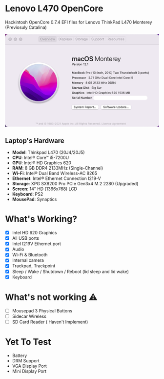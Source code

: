 # Lenovo L470 OpenCore
Hackintosh OpenCore 0.7.4 EFI files for Lenovo ThinkPad L470 Monterey (Previosuly Catalina)

![L470](Image/SystemInfo.png)

## Laptop's Hardware
- <b>Model</b>: Thinkpad L470 (20J4/20J5)
- <b>CPU</b>: Intel® Core™ i5-7200U
- <b>GPU</b>: Intel® HD Graphics 620
- <b>RAM</b>: 8 GB DDR4 2133MHz (Single-Channel)
- <b>Wi-Fi</b>: Intel® Dual Band Wireless-AC 8265
- <b>Ethernet</b>: Intel® Ethernet Connection I219-V
- <b>Storage</b>: XPG SX8200 Pro PCIe Gen3x4 M.2 2280 (Upgraded)
- <b>Screen</b>: 14" HD (1366x768) LCD
- <b>Keyboard</b>: PS2 
- <b>MousePad</b>: Synaptics

# What's Working?
- [x] Intel HD 620 Graphics
- [x] All USB ports
- [x] Intel I219V Ethernet port
- [x] Audio
- [x] Wi-Fi & Bluetooth
- [x] Internal camera
- [x] Trackpad, Trackpoint
- [x] Sleep / Wake / Shutdown / Reboot (lid sleep and lid wake)
- [x] Keyboard

# What's not working ⚠️
- [ ] Mousepad 3 Physical Buttons
- [ ] Sidecar Wireless
- [ ] SD Card Reader ( Haven't Implement)

# Yet To Test
- Battery
- DRM Support
- VGA Display Port
- Mini Display Port
